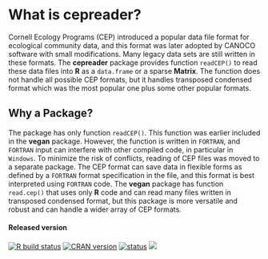 # What is cepreader?

Cornell Ecology Programs (CEP) introduced a popular data file format
for ecological community data, and this format was later adopted by
CANOCO software with small modifications. Many legacy data sets are
still written in these formats. The **cepreader** package provides
function `readCEP()` to read these data files into **R** as a
`data.frame` or a sparse **Matrix**. The function does not handle all
possible CEP formats, but it handles transposed condensed format
which was the most popular one plus some other popular formats.

## Why a Package?

The package has only function `readCEP()`. This function was earlier
included in the **vegan** package. However, the function is written in
`FORTRAN`, and `FORTRAN` input can interfere with other compiled code,
in particular in `Windows`. To minimize the risk of conflicts, reading
of CEP files was moved to a separate package. The CEP format can save
data in flexible forms as defined by a `FORTRAN` format specification 
in the file, and this format is best interpreted using `FORTRAN` code.
The **vegan** package has function `read.cep()` that uses only **R**
code and can read many files written in transposed condensed format, 
but this package is more versatile and robust and can handle a wider
array of CEP formats.

#### Released version
[![R build
status](https://github.com/vegandevs/cepreader/workflows/R-CMD-check/badge.svg)](https://github.com/vegandevs/cepreader/actions)
[![CRAN version](https://www.r-pkg.org/badges/version/cepreader)](https://cran.rstudio.com/web/packages/cepreader/index.html) 
[![status](https://tinyverse.netlify.app/badge/cepreader)](https://CRAN.R-project.org/package=cepreader)
[![](https://cranlogs.r-pkg.org/badges/grand-total/cepreader)](https://cran.rstudio.com/web/packages/cepreader/index.html)
